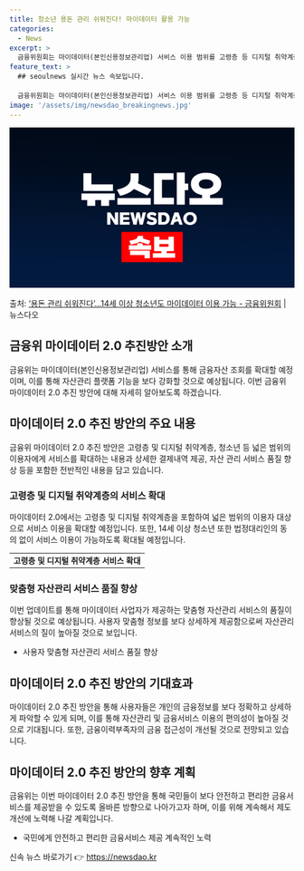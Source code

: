 ```yaml
---
title: 청소년 용돈 관리 쉬워진다! 마이데이터 활용 가능
categories:
  - News
excerpt: >
  금융위원회는 마이데이터(본인신용정보관리업) 서비스 이용 범위를 고령층 등 디지털 취약계층과 14세 이상 청소…
feature_text: >
  ## seoulnews 실시간 뉴스 속보입니다.

  금융위원회는 마이데이터(본인신용정보관리업) 서비스 이용 범위를 고령층 등 디지털 취약계층과 14세 이상 청소…
image: '/assets/img/newsdao_breakingnews.jpg'
---
```


![뉴스다오 속보](/assets/img/newsdao_breakingnews.jpg)

<p>출처: <a href="https://newsdao.kr/3516" rel="dofollow">‘용돈 관리 쉬워진다’…14세 이상 청소년도 마이데이터 이용 가능 - 금융위원회</a> | 뉴스다오</p>

<h2 data-ke-size="size26">금융위 마이데이터 2.0 추진방안 소개</h2>
<p data-ke-size="size16">금융위는 마이데이터(본인신용정보관리업) 서비스를 통해 금융자산 조회를 확대할 예정이며, 이를 통해 자산관리 플랫폼 기능을 보다 강화할 것으로 예상됩니다. 이번 금융위 마이데이터 2.0 추진 방안에 대해 자세히 알아보도록 하겠습니다.</p>

<h2 data-ke-size="size24">마이데이터 2.0 추진 방안의 주요 내용</h2>
<p data-ke-size="size16">금융위 마이데이터 2.0 추진 방안은 고령층 및 디지털 취약계층, 청소년 등 넓은 범위의 이용자에게 서비스를 확대하는 내용과 상세한 결제내역 제공, 자산 관리 서비스 품질 향상 등을 포함한 전반적인 내용을 담고 있습니다.</p>

<h3>고령층 및 디지털 취약계층의 서비스 확대</h3>
<p data-ke-size="size16">마이데이터 2.0에서는 고령층 및 디지털 취약계층을 포함하여 넓은 범위의 이용자 대상으로 서비스 이용을 확대할 예정입니다. 또한, 14세 이상 청소년 또한 법정대리인의 동의 없이 서비스 이용이 가능하도록 확대될 예정입니다.</p>
<table>
  <tr>
    <td style="text-align: center; height: 17px;"><b>고령층 및 디지털 취약계층 서비스 확대</b></td>
  </tr>
</table>

<h3>맞춤형 자산관리 서비스 품질 향상</h3>
<p data-ke-size="size16">이번 업데이트를 통해 마이데이터 사업자가 제공하는 맞춤형 자산관리 서비스의 품질이 향상될 것으로 예상됩니다. 사용자 맞춤형 정보를 보다 상세하게 제공함으로써 자산관리 서비스의 질이 높아질 것으로 보입니다.</p>
<ul>
  <li>사용자 맞춤형 자산관리 서비스 품질 향상</li>
</ul>

<h2 data-ke-size="size24">마이데이터 2.0 추진 방안의 기대효과</h2>
<p data-ke-size="size16">마이데이터 2.0 추진 방안을 통해 사용자들은 개인의 금융정보를 보다 정확하고 상세하게 파악할 수 있게 되며, 이를 통해 자산관리 및 금융서비스 이용의 편의성이 높아질 것으로 기대됩니다. 또한, 금융이력부족자의 금융 접근성이 개선될 것으로 전망되고 있습니다.</p>

<h2 data-ke-size="size24">마이데이터 2.0 추진 방안의 향후 계획</h2>
<p data-ke-size="size16">금융위는 이번 마이데이터 2.0 추진 방안을 통해 국민들이 보다 안전하고 편리한 금융서비스를 제공받을 수 있도록 올바른 방향으로 나아가고자 하며, 이를 위해 계속해서 제도개선에 노력해 나갈 계획입니다.</p>
<ul>
  <li>국민에게 안전하고 편리한 금융서비스 제공 계속적인 노력</li>
</ul> 

신속 뉴스 바로가기 👉 <a href="https://newsdao.kr" rel="dofollow">https://newsdao.kr</a>



